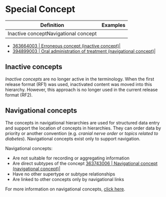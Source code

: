 # Special Concept

Definition| Examples  
---|---  
Inactive conceptNavigational concept| 

  * [ 363664003 | Erroneous concept (inactive concept)|](http://snomed.info/id/363664003 "363664003 | Erroneous concept \(inactive concept\) |")
  * [ 394899003 | Oral administration of treatment (navigational concept)|](http://snomed.info/id/394899003 "394899003 | Oral administration of treatment \(navigational concept\) |")

  
  
## Inactive concepts

 _Inactive concepts_ are no longer active in the terminology. When the first release format (RF1) was used, inactivated content was moved into this hierarchy. However, this approach is no longer used in the current release format (RF2). 

## Navigational concepts

The concepts in navigational hierarchies are used for structured data entry and support the location of concepts in hierarchies. They can order data by priority or another convention (e.g. _cranial nerve order_ or  _topics related to diabetes_). Navigational concepts exist only to support navigation.

Navigational concepts:

  * Are not suitable for recording or aggregating information
  * Are direct subtypes of the concept [ 363743006 | Navigational concept (navigational concept)|](http://snomed.info/id/363743006 "363743006 | Navigational concept \(navigational concept\) |")
  * Have no other supertype or subtype relationships
  * Are linked to other concepts only by navigational links

For more information on navigational concepts, [click here](Grouper-Concept_174691686.html). 

  

  

  

